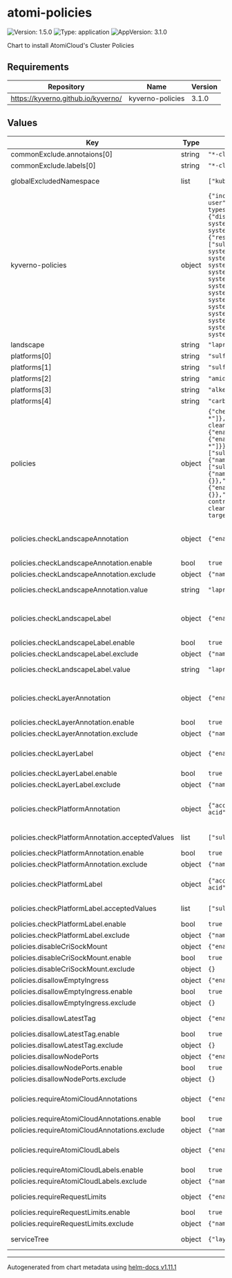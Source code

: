 # atomi-policies

![Version: 1.5.0](https://img.shields.io/badge/Version-1.5.0-informational?style=flat-square) ![Type: application](https://img.shields.io/badge/Type-application-informational?style=flat-square) ![AppVersion: 3.1.0](https://img.shields.io/badge/AppVersion-3.1.0-informational?style=flat-square)

Chart to install AtomiCloud's Cluster Policies

## Requirements

| Repository | Name | Version |
|------------|------|---------|
| https://kyverno.github.io/kyverno/ | kyverno-policies | 3.1.0 |

## Values

| Key | Type | Default | Description |
|-----|------|---------|-------------|
| commonExclude.annotaions[0] | string | `"*-cleanup-controller-*"` |  |
| commonExclude.labels[0] | string | `"*-cleanup-controller-*"` |  |
| globalExcludedNamespace | list | `["kube-system"]` | Namespace to exclude globally |
| kyverno-policies | object | `{"includeRestrictedPolicies":["disallow-privilege-escalation","require-run-as-non-root-user","require-run-as-nonroot","restrict-volume-types"],"podSecuritySeverity":"medium","podSecurityStandard":"baseline","policyExclude":{"disallow-capabilities":{"any":[{"resources":{"namespaces":["kube-system"]}}]},"disallow-host-namespaces":{"any":[{"resources":{"namespaces":["kube-system"]}}]},"disallow-host-path":{"any":[{"resources":{"namespaces":["kube-system"]}},{"resources":{"names":["*-container-logs-collector*"],"namespaces":["sulfoxide"]}}]},"disallow-host-ports":{"any":[{"resources":{"namespaces":["kube-system"]}}]},"disallow-host-process":{"any":[{"resources":{"namespaces":["kube-system"]}}]},"disallow-privilege-escalation":{"any":[{"resources":{"namespaces":["kube-system"]}}]},"disallow-privileged-containers":{"any":[{"resources":{"namespaces":["kube-system"]}}]},"disallow-proc-mount":{"any":[{"resources":{"namespaces":["kube-system"]}}]},"disallow-selinux":{"any":[{"resources":{"namespaces":["kube-system"]}}]},"require-run-as-non-root-user":{"any":[{"resources":{"namespaces":["kube-system"]}}]},"require-run-as-nonroot":{"any":[{"resources":{"namespaces":["kube-system"]}}]},"restrict-apparmor-profiles":{"any":[{"resources":{"namespaces":["kube-system"]}}]},"restrict-seccomp":{"any":[{"resources":{"namespaces":["kube-system"]}}]},"restrict-seccomp-strict":{"any":[{"resources":{"namespaces":["kube-system"]}}]},"restrict-sysctls":{"any":[{"resources":{"namespaces":["kube-system"]}}]},"restrict-volume-types":{"any":[{"resources":{"namespaces":["kube-system"]}}]}},"validationFailureAction":"Audit"}` | Official Kyverno Policies. See [Kyverno Policies](https://github.com/kyverno/kyverno/tree/main/charts/kyverno-policies) |
| landscape | string | `"lapras"` |  |
| platforms[0] | string | `"sulfoxide"` |  |
| platforms[1] | string | `"sulfone"` |  |
| platforms[2] | string | `"amide"` |  |
| platforms[3] | string | `"alkene"` |  |
| platforms[4] | string | `"carboxlic-acid"` |  |
| policies | object | `{"checkLandscapeAnnotation":{"enable":true,"exclude":{"names":["*-cleanup-controller-*"]},"value":"lapras"},"checkLandscapeLabel":{"enable":true,"exclude":{"names":["*-cleanup-controller-*"]},"value":"lapras"},"checkLayerAnnotation":{"enable":true,"exclude":{"names":["*-cleanup-controller-*"]}},"checkLayerLabel":{"enable":true,"exclude":{"names":["*-cleanup-controller-*"]}},"checkPlatformAnnotation":{"acceptedValues":["sulfoxide","sulfone","amide","alkene","carboxlic-acid"],"enable":true,"exclude":{"names":["*-cleanup-controller-*"]}},"checkPlatformLabel":{"acceptedValues":["sulfoxide","sulfone","amide","alkene","carboxlic-acid"],"enable":true,"exclude":{"names":["*-cleanup-controller-*"]}},"disableCriSockMount":{"enable":true,"exclude":{}},"disallowEmptyIngress":{"enable":true,"exclude":{}},"disallowLatestTag":{"enable":true,"exclude":{}},"disallowNodePorts":{"enable":true,"exclude":{}},"requireAtomiCloudAnnotations":{"enable":true,"exclude":{"names":["*-cleanup-controller-*"]}},"requireAtomiCloudLabels":{"enable":true,"exclude":{"names":["*-cleanup-controller-*"]}},"requireRequestLimits":{"enable":true,"exclude":{"names":["*-target-allocator-targetallocator-*"]}}}` | Configure Policies |
| policies.checkLandscapeAnnotation | object | `{"enable":true,"exclude":{"names":["*-cleanup-controller-*"]},"value":"lapras"}` | Check if landscape annotation (atomi.cloud/landscape) value is correct |
| policies.checkLandscapeAnnotation.enable | bool | `true` | Enable this policy |
| policies.checkLandscapeAnnotation.exclude | object | `{"names":["*-cleanup-controller-*"]}` | Exclusion rules |
| policies.checkLandscapeAnnotation.value | string | `"lapras"` | The correct landscape value |
| policies.checkLandscapeLabel | object | `{"enable":true,"exclude":{"names":["*-cleanup-controller-*"]},"value":"lapras"}` | Check if landscape label (atomi.cloud/landscape) value is correct |
| policies.checkLandscapeLabel.enable | bool | `true` | Enable this policy |
| policies.checkLandscapeLabel.exclude | object | `{"names":["*-cleanup-controller-*"]}` | Exclusion rules |
| policies.checkLandscapeLabel.value | string | `"lapras"` | The correct landscape value |
| policies.checkLayerAnnotation | object | `{"enable":true,"exclude":{"names":["*-cleanup-controller-*"]}}` | Check if layer annotation (atomi.cloud/layer) value is between 0 - 2 |
| policies.checkLayerAnnotation.enable | bool | `true` | Enable this policy |
| policies.checkLayerAnnotation.exclude | object | `{"names":["*-cleanup-controller-*"]}` | Exclusion rules |
| policies.checkLayerLabel | object | `{"enable":true,"exclude":{"names":["*-cleanup-controller-*"]}}` | Check if layer label (atomi.cloud/layer) value is between 0 - 2 |
| policies.checkLayerLabel.enable | bool | `true` | Enable this policy |
| policies.checkLayerLabel.exclude | object | `{"names":["*-cleanup-controller-*"]}` | Exclusion rules |
| policies.checkPlatformAnnotation | object | `{"acceptedValues":["sulfoxide","sulfone","amide","alkene","carboxlic-acid"],"enable":true,"exclude":{"names":["*-cleanup-controller-*"]}}` | Check if platform annotation (atomi.cloud/platform) value is correct |
| policies.checkPlatformAnnotation.acceptedValues | list | `["sulfoxide","sulfone","amide","alkene","carboxlic-acid"]` | The correct platform value |
| policies.checkPlatformAnnotation.enable | bool | `true` | Enable this policy |
| policies.checkPlatformAnnotation.exclude | object | `{"names":["*-cleanup-controller-*"]}` | Exclusion rules |
| policies.checkPlatformLabel | object | `{"acceptedValues":["sulfoxide","sulfone","amide","alkene","carboxlic-acid"],"enable":true,"exclude":{"names":["*-cleanup-controller-*"]}}` | Check if platform label (atomi.cloud/platform) value is correct |
| policies.checkPlatformLabel.acceptedValues | list | `["sulfoxide","sulfone","amide","alkene","carboxlic-acid"]` | The correct platform value |
| policies.checkPlatformLabel.enable | bool | `true` | Enable this policy |
| policies.checkPlatformLabel.exclude | object | `{"names":["*-cleanup-controller-*"]}` | Exclusion rules |
| policies.disableCriSockMount | object | `{"enable":true,"exclude":{}}` | Prevent CRI Sock Mount |
| policies.disableCriSockMount.enable | bool | `true` | Enable this policy |
| policies.disableCriSockMount.exclude | object | `{}` | Exclusion rules |
| policies.disallowEmptyIngress | object | `{"enable":true,"exclude":{}}` | Disallow empty ingress |
| policies.disallowEmptyIngress.enable | bool | `true` | Enable this policy |
| policies.disallowEmptyIngress.exclude | object | `{}` | Exclusion rules |
| policies.disallowLatestTag | object | `{"enable":true,"exclude":{}}` | Disallow latest tag for docker images |
| policies.disallowLatestTag.enable | bool | `true` | Enable this policy |
| policies.disallowLatestTag.exclude | object | `{}` | Exclusion rules |
| policies.disallowNodePorts | object | `{"enable":true,"exclude":{}}` | Disallow node ports |
| policies.disallowNodePorts.enable | bool | `true` | Enable this policy |
| policies.disallowNodePorts.exclude | object | `{}` | Exclusion rules |
| policies.requireAtomiCloudAnnotations | object | `{"enable":true,"exclude":{"names":["*-cleanup-controller-*"]}}` | Require annotations in AtomiCloud's Service tree |
| policies.requireAtomiCloudAnnotations.enable | bool | `true` | Enable this policy |
| policies.requireAtomiCloudAnnotations.exclude | object | `{"names":["*-cleanup-controller-*"]}` | Exclusion rules |
| policies.requireAtomiCloudLabels | object | `{"enable":true,"exclude":{"names":["*-cleanup-controller-*"]}}` | Require labels in AtomiCloud's Service tree |
| policies.requireAtomiCloudLabels.enable | bool | `true` | Enable this policy |
| policies.requireAtomiCloudLabels.exclude | object | `{"names":["*-cleanup-controller-*"]}` | Exclusion rules |
| policies.requireRequestLimits | object | `{"enable":true,"exclude":{"names":["*-target-allocator-targetallocator-*"]}}` | Require pods to have request and limits |
| policies.requireRequestLimits.enable | bool | `true` | Enable this policy |
| policies.requireRequestLimits.exclude | object | `{"names":["*-target-allocator-targetallocator-*"]}` | Exclusion rules |
| serviceTree | object | `{"layer":"1","module":"policies","platform":"sulfoxide","service":"sodium"}` | AtomiCloud Service Tree. See [ServiceTree](https://atomicloud.larksuite.com/wiki/OkfJwTXGFiMJkrk6W3RuwRrZs64?theme=DARK&contentTheme=DARK#MHw5d76uDo2tBLx86cduFQMRsBb) |

----------------------------------------------
Autogenerated from chart metadata using [helm-docs v1.11.1](https://github.com/norwoodj/helm-docs/releases/v1.11.1)